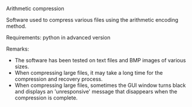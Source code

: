 Arithmetic compression

Software used to compress various files using the arithmetic encoding method.

Requirements:
python in advanced version

Remarks:
- The software has been tested on text files and BMP images of various sizes.
- When compressing large files,
  it may take a long time for the compression and recovery process.
- When compressing large files,
  sometimes the GUI window turns black and displays an
  'unresponsive' message that disappears when the compression is complete.